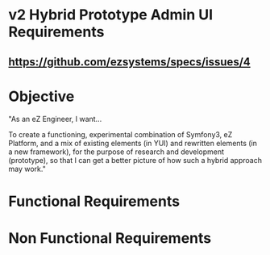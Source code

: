 # v2 Hybrid Prototype Admin UI Requirements
## https://github.com/ezsystems/specs/issues/4

# Objective
"As an eZ Engineer, I want...

To create a functioning, experimental combination of Symfony3, eZ Platform, and
a mix of existing elements (in YUI) and rewritten elements (in a new framework),
for the purpose of research and development (prototype), so that I can get a
better picture of how such a hybrid approach may work."

# Functional Requirements


# Non Functional Requirements
